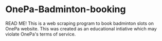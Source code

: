 # OnePa-Badminton-booking

READ ME!
This is a web scraping program to book badminton slots on OnePa website. 
This was created as an educational intiative which may violate OnePa's terms of service. 
